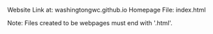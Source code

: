 Website Link at: washingtongwc.github.io
Homepage File: index.html

Note: Files created to be webpages must end with '.html'.
